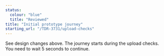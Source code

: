 ```yaml
---
status:
  colour: "blue"
  title: "Reviewed"
title: "Initial prototype journey"
starting_url: "/TDR-3731/upload-checks"
---
```


See design changes above. The journey starts during the upload checks. You need to wait 5 seconds to continue.


